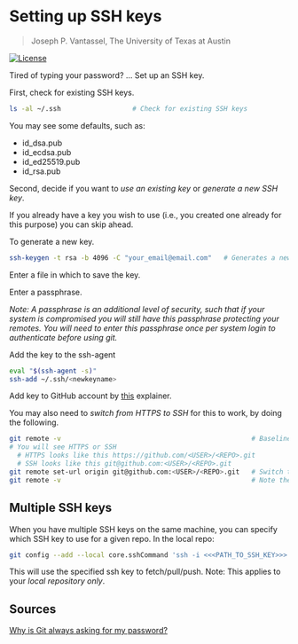 # Setting up SSH keys

> Joseph P. Vantassel, The University of Texas at Austin

[![License](https://img.shields.io/badge/license-CC--By--SA--4.0-brightgreen.svg)](https://github.com/cb-geo/git-course/blob/master/Licence.md)

Tired of typing your password? ... Set up an SSH key.

First, check for existing SSH keys.

```bash
ls -al ~/.ssh                  # Check for existing SSH keys
```

You may see some defaults, such as:

* id_dsa.pub
* id_ecdsa.pub
* id_ed25519.pub
* id_rsa.pub

Second, decide if you want to _use an existing key_ or _generate a new SSH key_.

If you already have a key you wish to use (i.e., you created one already for
this purpose) you can skip ahead.

To generate a new key.

```bash
ssh-keygen -t rsa -b 4096 -C "your_email@email.com"   # Generates a new key
```

Enter a file in which to save the key.

Enter a passphrase.

_Note: A passphrase is an additional level of security, such that if your system
is compromised you will still have this passphrase protecting your remotes. You
will need to enter this passphrase once per system login to authenticate before
using git._

Add the key to the ssh-agent

```bash
eval "$(ssh-agent -s)"
ssh-add ~/.ssh/<newkeyname>
```

Add key to GitHub account by [this](https://help.github.com/en/articles/adding-a-new-ssh-key-to-your-github-account) explainer.

You may also need to _switch from HTTPS to SSH_ for this to work, by doing the
following.

```bash
git remote -v                                                # Baseline
# You will see HTTPS or SSH
  # HTTPS looks like this https://github.com/<USER>/<REPO>.git
  # SSH looks like this git@github.com:<USER>/<REPO>.git
git remote set-url origin git@github.com:<USER>/<REPO>.git   # Switch to SSH
git remote -v                                                # Note the change
```

## Multiple SSH keys

When you have multiple SSH keys on the same machine, you can specify which SSH key to use for a given repo. In the local repo:

```bash
git config --add --local core.sshCommand 'ssh -i <<<PATH_TO_SSH_KEY>>>'
```
This will use the specified ssh key to fetch/pull/push. Note: This applies to your _local repository only_.
## Sources

[Why is Git always asking for my password?](https://help.github.com/en/articles/why-is-git-always-asking-for-my-password)
